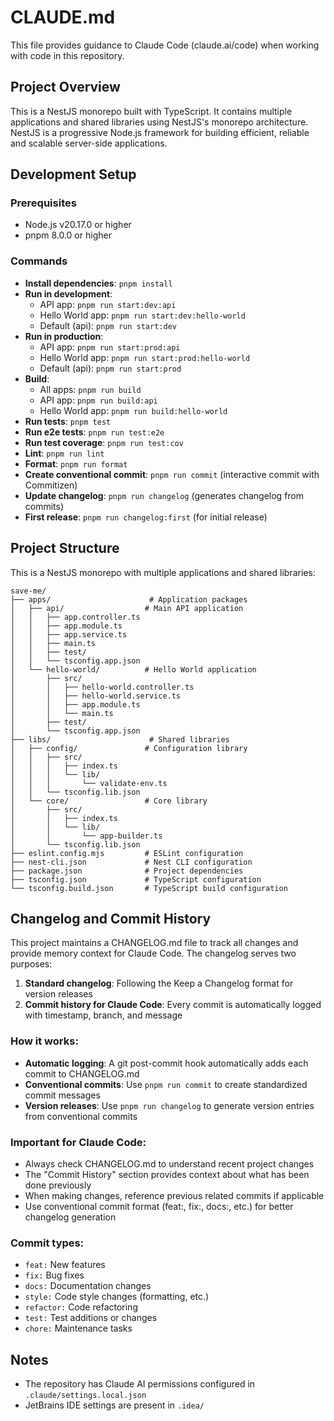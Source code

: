 # CLAUDE.md

This file provides guidance to Claude Code (claude.ai/code) when working with code in this repository.

## Project Overview

This is a NestJS monorepo built with TypeScript. It contains multiple applications and shared libraries using NestJS's monorepo architecture. NestJS is a progressive Node.js framework for building efficient, reliable and scalable server-side applications.

## Development Setup

### Prerequisites
- Node.js v20.17.0 or higher
- pnpm 8.0.0 or higher

### Commands
- **Install dependencies**: `pnpm install`
- **Run in development**: 
  - API app: `pnpm run start:dev:api`
  - Hello World app: `pnpm run start:dev:hello-world`
  - Default (api): `pnpm run start:dev`
- **Run in production**: 
  - API app: `pnpm run start:prod:api`
  - Hello World app: `pnpm run start:prod:hello-world`
  - Default (api): `pnpm run start:prod`
- **Build**: 
  - All apps: `pnpm run build`
  - API app: `pnpm run build:api`
  - Hello World app: `pnpm run build:hello-world`
- **Run tests**: `pnpm test`
- **Run e2e tests**: `pnpm run test:e2e`
- **Run test coverage**: `pnpm run test:cov`
- **Lint**: `pnpm run lint`
- **Format**: `pnpm run format`
- **Create conventional commit**: `pnpm run commit` (interactive commit with Commitizen)
- **Update changelog**: `pnpm run changelog` (generates changelog from commits)
- **First release**: `pnpm run changelog:first` (for initial release)

## Project Structure

This is a NestJS monorepo with multiple applications and shared libraries:

```
save-me/
├── apps/                      # Application packages
│   ├── api/                  # Main API application
│   │   ├── app.controller.ts
│   │   ├── app.module.ts
│   │   ├── app.service.ts
│   │   ├── main.ts
│   │   ├── test/
│   │   └── tsconfig.app.json
│   └── hello-world/          # Hello World application
│       ├── src/
│       │   ├── hello-world.controller.ts
│       │   ├── hello-world.service.ts
│       │   ├── app.module.ts
│       │   └── main.ts
│       ├── test/
│       └── tsconfig.app.json
├── libs/                      # Shared libraries
│   ├── config/               # Configuration library
│   │   ├── src/
│   │   │   ├── index.ts
│   │   │   └── lib/
│   │   │       └── validate-env.ts
│   │   └── tsconfig.lib.json
│   └── core/                 # Core library
│       ├── src/
│       │   ├── index.ts
│       │   └── lib/
│       │       └── app-builder.ts
│       └── tsconfig.lib.json
├── eslint.config.mjs         # ESLint configuration
├── nest-cli.json             # Nest CLI configuration
├── package.json              # Project dependencies
├── tsconfig.json             # TypeScript configuration
└── tsconfig.build.json       # TypeScript build configuration
```

## Changelog and Commit History

This project maintains a CHANGELOG.md file to track all changes and provide memory context for Claude Code. The changelog serves two purposes:

1. **Standard changelog**: Following the Keep a Changelog format for version releases
2. **Commit history for Claude Code**: Every commit is automatically logged with timestamp, branch, and message

### How it works:
- **Automatic logging**: A git post-commit hook automatically adds each commit to CHANGELOG.md
- **Conventional commits**: Use `pnpm run commit` to create standardized commit messages
- **Version releases**: Use `pnpm run changelog` to generate version entries from conventional commits

### Important for Claude Code:
- Always check CHANGELOG.md to understand recent project changes
- The "Commit History" section provides context about what has been done previously
- When making changes, reference previous related commits if applicable
- Use conventional commit format (feat:, fix:, docs:, etc.) for better changelog generation

### Commit types:
- `feat:` New features
- `fix:` Bug fixes
- `docs:` Documentation changes
- `style:` Code style changes (formatting, etc.)
- `refactor:` Code refactoring
- `test:` Test additions or changes
- `chore:` Maintenance tasks

## Notes

- The repository has Claude AI permissions configured in `.claude/settings.local.json`
- JetBrains IDE settings are present in `.idea/`